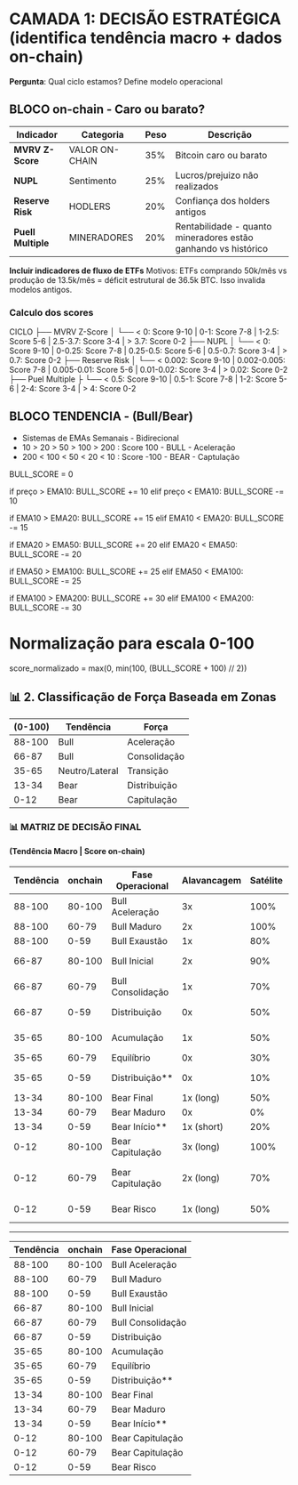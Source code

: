 # CAMADA 1: DECISÃO ESTRATÉGICA (identifica tendência macro + dados on-chain)
**Pergunta**: Qual ciclo estamos? Define modelo operacional


## BLOCO on-chain - Caro ou barato?

| Indicador | Categoria | Peso | Descrição |
|-----------|-----------|------|-----------|
| **MVRV Z-Score** | VALOR ON-CHAIN | 35% | Bitcoin caro ou barato |
| **NUPL** | Sentimento | 25% | Lucros/prejuizo não realizados |    
| **Reserve Risk** | HODLERS | 20% | Confiança dos holders antigos |
| **Puell Multiple** | MINERADORES | 20% |Rentabilidade - quanto mineradores estão ganhando vs histórico |

**Incluir indicadores de fluxo de ETFs**
Motivos: ETFs comprando 50k/mês vs produção de 13.5k/mês = déficit estrutural de 36.5k BTC.
Isso invalida modelos antigos. 



### Calculo dos scores

CICLO 
├── MVRV Z-Score
│   └── < 0: Score 9-10 | 0-1: Score 7-8 | 1-2.5: Score 5-6 | 2.5-3.7: Score 3-4 | > 3.7: Score 0-2
├── NUPL
│   └── < 0: Score 9-10 | 0-0.25: Score 7-8 | 0.25-0.5: Score 5-6 | 0.5-0.7: Score 3-4 | > 0.7: Score 0-2
├── Reserve Risk
│   └── < 0.002: Score 9-10 | 0.002-0.005: Score 7-8 | 0.005-0.01: Score 5-6 | 0.01-0.02: Score 3-4 | > 0.02: Score 0-2
├── Puel Multiple
├    └── < 0.5: Score 9-10 | 0.5-1: Score 7-8 | 1-2: Score 5-6 | 2-4: Score 3-4 | > 4: Score 0-2


## BLOCO TENDENCIA - (Bull/Bear)

- Sistemas de EMAs Semanais - Bidirecional
- 10 > 20 > 50 > 100 > 200 : Score 100 - BULL - Aceleração
- 200 < 100 < 50 < 20 < 10 : Score -100 - BEAR - Captulação

BULL_SCORE = 0

if preço > EMA10: 
    BULL_SCORE += 10
elif preço < EMA10: 
    BULL_SCORE -= 10

if EMA10 > EMA20: 
    BULL_SCORE += 15
elif EMA10 < EMA20: 
    BULL_SCORE -= 15

if EMA20 > EMA50: 
    BULL_SCORE += 20
elif EMA20 < EMA50: 
    BULL_SCORE -= 20

if EMA50 > EMA100: 
    BULL_SCORE += 25
elif EMA50 < EMA100: 
    BULL_SCORE -= 25

if EMA100 > EMA200: 
    BULL_SCORE += 30
elif EMA100 < EMA200: 
    BULL_SCORE -= 30

# Normalização para escala 0-100
score_normalizado = max(0, min(100, (BULL_SCORE + 100) // 2))


## 📊 2. Classificação de Força Baseada em Zonas

| (0-100)    | Tendência        | Força         |
|------------|------------------|---------------|
| 88-100     | Bull             | Aceleração    |
| 66-87      | Bull             | Consolidação  |
| 35-65      | Neutro/Lateral   | Transição     |
| 13-34      | Bear             | Distribuição  |
| 0-12       | Bear             | Capitulação   |

### 📊 MATRIZ DE DECISÃO FINAL 
#### (Tendência Macro | Score on-chain)

| Tendência  | onchain | Fase Operacional    | Alavancagem | Satélite | Ação Primária           |
|------------|--------|---------------------|-------------|----------|-------------------------|
| 88-100     | 80-100 | Bull Aceleração     | 3x          | 100%     | Hold + RPs Agendados    |
| 88-100     | 60-79  | Bull Maduro         | 2x          | 100%     | Hold                    |
| 88-100     | 0-59   | Bull Exaustão       | 1x          | 80%      | Preparar RPs            |
| 66-87      | 80-100 | Bull Inicial        | 2x          | 90%      | Acumular Agressivo      |
| 66-87      | 60-79  | Bull Consolidação   | 1x          | 70%      | Acumular Gradual        |
| 66-87      | 0-59   | Distribuição        | 0x          | 50%      | Reduzir Exposição       |
| 35-65      | 80-100 | Acumulação          | 1x          | 50%      | Testar Mercado          |
| 35-65      | 60-79  | Equilíbrio          | 0x          | 30%      | Wait & Watch            |
| 35-65      | 0-59   | Distribuição**      | 0x          | 10%      | Zerar Alavancagem       |
| 13-34      | 80-100 | Bear Final          | 1x (long)   | 50%      | Hedge Long              |
| 13-34      | 60-79  | Bear Maduro         | 0x          | 0%       | Exit Leverage           |
| 13-34      | 0-59   | Bear Início**       | 1x (short)  | 20%      | Hedge Short             |
| 0-12       | 80-100 | Bear Capitulação    | 3x (long)   | 100%     | Aporte Agressivo        |
| 0-12       | 60-79  | Bear Capitulação    | 2x (long)   | 70%      | Aporte Gradual (DCA)    |
| 0-12       | 0-59   | Bear Risco          | 1x (long)   | 50%      | Aporte Básico           |

---


| Tendência  | onchain | Fase Operacional   
|------------|--------|---------------------|
| 88-100     | 80-100 | Bull Aceleração     | 
| 88-100     | 60-79  | Bull Maduro         |
| 88-100     | 0-59   | Bull Exaustão       | 
| 66-87      | 80-100 | Bull Inicial        |
| 66-87      | 60-79  | Bull Consolidação   | 
| 66-87      | 0-59   | Distribuição        | 
| 35-65      | 80-100 | Acumulação          |
| 35-65      | 60-79  | Equilíbrio          | 
| 35-65      | 0-59   | Distribuição**      | 
| 13-34      | 80-100 | Bear Final          | 
| 13-34      | 60-79  | Bear Maduro         |
| 13-34      | 0-59   | Bear Início**       | 
| 0-12       | 80-100 | Bear Capitulação    |
| 0-12       | 60-79  | Bear Capitulação    | 
| 0-12       | 0-59   | Bear Risco          | 